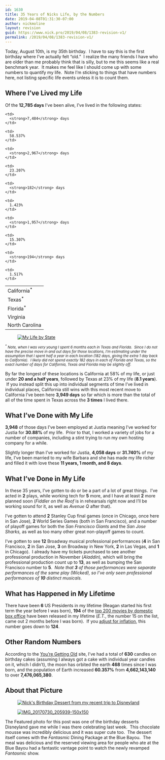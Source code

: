 ```yaml
---
id: 1630
title: 35 Years of Nicks Life, by the Numbers
date: 2019-04-08T01:31:30-07:00
author: nickmoline
layout: revision
guid: https://www.nick.pro/2019/04/08/1383-revision-v1/
permalink: /2019/04/08/1383-revision-v1/
---
```

Today, August 10th, is my 35th birthday. &nbsp;I have to say this is the first birthday where I&#8217;ve actually felt &#8220;old.&#8221; &nbsp;I realize the many friends I have who are older than me probably think that is silly, but to me this seems like a real benchmark year. &nbsp;It makes me feel like I should come up with some numbers to quantify my life. &nbsp;Note I&#8217;m sticking to things that have numbers here, not listing specific life events unless it is to count them.

## Where I&#8217;ve Lived my Life

Of the **12,785 days** I&#8217;ve been alive, I&#8217;ve lived in the following states:

<table class="wp-block-table">
  <tr>
    <td>
      California<sup>*</sup>
    </td>
    
    <td>
      <strong>7,484</strong> days
    </td>
    
    <td>
      58.537%
    </td>
  </tr>
  
  <tr>
    <td>
      Texas<sup>*</sup>
    </td>
    
    <td>
      <strong>2,967</strong> days
    </td>
    
    <td>
      23.207%
    </td>
  </tr>
  
  <tr>
    <td>
      Florida<sup>*</sup>
    </td>
    
    <td>
      <strong>182</strong> days
    </td>
    
    <td>
      1.423%
    </td>
  </tr>
  
  <tr>
    <td>
      Virginia
    </td>
    
    <td>
      <strong>1,957</strong> days
    </td>
    
    <td>
      15.307%
    </td>
  </tr>
  
  <tr>
    <td>
      North Carolina
    </td>
    
    <td>
      <strong>194</strong> days
    </td>
    
    <td>
      1.517%
    </td>
  </tr>
</table>

<div class="wp-block-image">
  <figure class="alignright"><a href="https://i0.wp.com/www.nick.pro/wp-content/uploads/sites/4/2017/08/nickslifebystate-e1502403863541.png?ssl=1" rel="attachment wp-att-1386"><img src="https://i2.wp.com/www.nick.pro/wp-content/uploads/sites/4/2017/08/nickslifebystate-e1502403863541-300x199.png?resize=300%2C199&#038;ssl=1" alt="My Life by State" class="wp-image-1386" srcset="https://i0.wp.com/nick.holodeck3.com/wp-content/uploads/sites/4/2017/08/nickslifebystate-e1502403863541.png?resize=300%2C199 300w, https://i0.wp.com/nick.holodeck3.com/wp-content/uploads/sites/4/2017/08/nickslifebystate-e1502403863541.png?resize=540%2C360 540w, https://i0.wp.com/nick.holodeck3.com/wp-content/uploads/sites/4/2017/08/nickslifebystate-e1502403863541.png?w=546 546w" sizes="(max-width: 300px) 100vw, 300px" data-recalc-dims="1" /></a></figure>
</div>

<small><em><sup>*</sup> Note, when I was very young I spent 6 months each in Texas and Florida. &nbsp;Since I do not have the precise move in and out days for those locations, I&#8217;m estimating under the assumption that I spent half a year in each location (182 days, giving the extra 1 day back to California). &nbsp;I likely did not spend exactly 182 days in each of Florida and Texas, so the exact number of days for California, Texas and Florida may be slightly off.</em></small>

By far the longest of these locations is California at 58% of my life, or just under **20 and a half years**, followed by Texas at 23% of my life (**8.1 years**). &nbsp;If you instead split this up into individual segments of time I&#8217;ve lived in individual places, California still wins with this most recent move to California I&#8217;ve been here **3,949 days** so far which is more than the total of all of the time spent in Texas across the **3 times** I lived there.

## What I&#8217;ve Done **with**&nbsp;My Life

**3,948** of those days I&#8217;ve been employed at Justia meaning I&#8217;ve worked for Justia for **30.88%** of my life. &nbsp;Prior to that, I worked a variety of jobs for a number of companies, including a stint trying to run my own hosting company for a while.

Slightly longer than I&#8217;ve worked for Justia, **4,058 days** or **31.740%** of my life, I&#8217;ve been married to my wife Barbara and she has made my life richer and filled it with love these **11 years, 1 month, and 8 days**.

## What I&#8217;ve Done **in** My Life

In these 35 years, I&#8217;ve gotten to do or be a part of a lot of great things. &nbsp;I&#8217;ve acted in **2** plays, while working tech for **5** more, and I have at least **2** more planned soon (_Fiddler on the Roof_ is in rehearsals right now and I&#8217;ll be working sound for it, as well as&nbsp;_Avenue Q_ after that).

I&#8217;ve gotten to attend **2** Stanley Cup final games (once in Chicago, once here in San Jose), **2** World Series Games (both in San Francisco), and a number of playoff games for both the _San Francisco Giants_ and the _San Jose Sharks,_ as well as too many other great non-playoff games to count.

I&#8217;ve gotten to see&nbsp;**12** Broadway musical professional performances (**4** in San Francisco, **2** in San Jose, **3** on Broadway in New York, **2** in Las Vegas, and **1** in Chicago). &nbsp;I already have my tickets purchased to see another professional production in November (_Aladdin_), which will bring the professional production count up to **13**, as well as bumping the San Francisco number to **5**. &nbsp;_Note that&nbsp;**3** of those performances were separate performances of the same play (Wicked), so I&#8217;ve only seen&nbsp;professional performances of&nbsp;**10** distinct musicals._

## What has Happened in My Lifetime

There have been&nbsp;**6** US Presidents in my lifetime (Reagan started his first term the year before I was born),&nbsp;**194** of the [top 200 movies by domestic box office](http://www.boxofficemojo.com/alltime/domestic.htm) have been released in my lifetime (_E.T._, the number 15 on the list, came out 2 months before I was born). &nbsp;If you [adjust for inflation](http://www.boxofficemojo.com/alltime/adjusted.htm), this number goes down to&nbsp;**124**.

## Other Random Numbers

According to the [You&#8217;re Getting Old](http://you.regettingold.com/10/08/1982/Tmljaw/) site, I&#8217;ve had a total of **630** candles on birthday cakes (assuming I always got a cake with individual year candles on it, which I didn&#8217;t), the moon has orbited the earth&nbsp;**468** times since I was born, and the population of Earth increased **60.357%** from **4,662,143,140** to over **7,476,065,380**.

## About that Picture

<div class="wp-block-image">
  <figure class="alignleft"><a href="https://i2.wp.com/www.nick.pro/wp-content/uploads/sites/4/2017/08/IMG_20170730_184705.jpg?ssl=1" rel="attachment wp-att-1389"><img src="https://i0.wp.com/www.nick.pro/wp-content/uploads/sites/4/2017/08/IMG_20170730_184705-150x150.jpg?resize=150%2C150&#038;ssl=1" alt="Nick's Birthday Dessert from my recent trip to Disneyland" class="wp-image-1389" srcset="https://i2.wp.com/nick.holodeck3.com/wp-content/uploads/sites/4/2017/08/IMG_20170730_184705.jpg?resize=150%2C150 150w, https://i2.wp.com/nick.holodeck3.com/wp-content/uploads/sites/4/2017/08/IMG_20170730_184705.jpg?resize=50%2C50 50w, https://i2.wp.com/nick.holodeck3.com/wp-content/uploads/sites/4/2017/08/IMG_20170730_184705.jpg?zoom=2&resize=150%2C150 300w, https://i2.wp.com/nick.holodeck3.com/wp-content/uploads/sites/4/2017/08/IMG_20170730_184705.jpg?zoom=3&resize=150%2C150 450w" sizes="(max-width: 150px) 100vw, 150px" data-recalc-dims="1" /></a></figure>
</div>

<div class="wp-block-image">
  <figure class="alignright"><a href="https://i2.wp.com/www.nick.pro/wp-content/uploads/sites/4/2017/08/IMG_20170730_205939.jpg?ssl=1"><img src="https://i1.wp.com/www.nick.pro/wp-content/uploads/sites/4/2017/08/IMG_20170730_205939-150x150.jpg?resize=150%2C150&#038;ssl=1" alt="IMG_20170730_205939-150x150" class="wp-image-1397" srcset="https://i1.wp.com/nick.holodeck3.com/wp-content/uploads/sites/4/2017/08/IMG_20170730_205939.jpg?resize=150%2C150 150w, https://i1.wp.com/nick.holodeck3.com/wp-content/uploads/sites/4/2017/08/IMG_20170730_205939.jpg?resize=50%2C50 50w, https://i1.wp.com/nick.holodeck3.com/wp-content/uploads/sites/4/2017/08/IMG_20170730_205939.jpg?zoom=2&resize=150%2C150 300w, https://i1.wp.com/nick.holodeck3.com/wp-content/uploads/sites/4/2017/08/IMG_20170730_205939.jpg?zoom=3&resize=150%2C150 450w" sizes="(max-width: 150px) 100vw, 150px" data-recalc-dims="1" /></a></figure>
</div>

The Featured photo for this post was one of the birthday desserts Disneyland gave me while I was there celebrating last week.  This chocolate mousse was incredibly delicious and it was super cute too.  The dessert itself comes with the _Fantasmic_ Dining Package at the Blue Bayou.  The meal was delicious and the reserved viewing area for people who ate at the Blue Bayou had a fantastic vantage point to watch the newly revamped _Fantasmic_ show.
